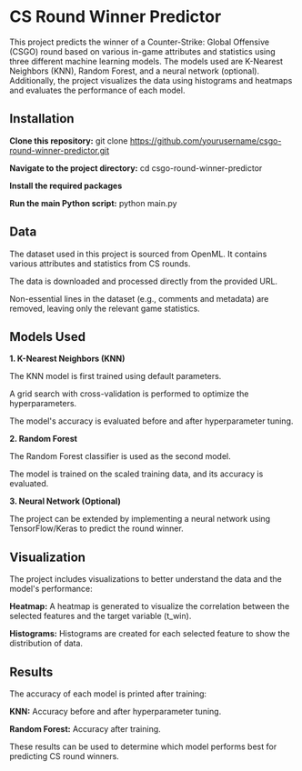 # CS Round Winner Predictor

This project predicts the winner of a Counter-Strike: Global Offensive (CSGO) round based on various in-game attributes and statistics using three different machine learning models. The models used are K-Nearest Neighbors (KNN), Random Forest, and a neural network (optional). Additionally, the project visualizes the data using histograms and heatmaps and evaluates the performance of each model.

## Installation

**Clone this repository:** git clone https://github.com/yourusername/csgo-round-winner-predictor.git

**Navigate to the project directory:** cd csgo-round-winner-predictor

**Install the required packages**

**Run the main Python script:** python main.py

## Data
The dataset used in this project is sourced from OpenML. It contains various attributes and statistics from CS rounds.

The data is downloaded and processed directly from the provided URL.

Non-essential lines in the dataset (e.g., comments and metadata) are removed, leaving only the relevant game statistics.

## Models Used
**1. K-Nearest Neighbors (KNN)**

The KNN model is first trained using default parameters.

A grid search with cross-validation is performed to optimize the hyperparameters.

The model's accuracy is evaluated before and after hyperparameter tuning.

**2. Random Forest**

The Random Forest classifier is used as the second model.

The model is trained on the scaled training data, and its accuracy is evaluated.

**3. Neural Network (Optional)**

The project can be extended by implementing a neural network using TensorFlow/Keras to predict the round winner.

## Visualization
The project includes visualizations to better understand the data and the model's performance:

**Heatmap:** A heatmap is generated to visualize the correlation between the selected features and the target variable (t_win).

**Histograms:** Histograms are created for each selected feature to show the distribution of data.

## Results
The accuracy of each model is printed after training:

**KNN:** Accuracy before and after hyperparameter tuning.

**Random Forest:** Accuracy after training.

These results can be used to determine which model performs best for predicting CS round winners.
